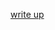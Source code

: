 [write up](https://0x00jeff.github.io/dinamically-extracting-the-encryption-key-from-a-simple-ransomware.rb)
